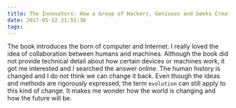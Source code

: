 ```yaml
---
title: The Innovators: How a Group of Hackers, Geniuses and Geeks Created the Digital Revolution
date: 2017-05-12 21:51:36
tags:
---
```


The book introduces the born of computer and Internet. I really loved the idea of collaboration between humans and machines. Although the book did not provide technical detail about how certain devices or machines work, it got me interested and I searched the answer online. The human history is changed and I do not think we can change it back. Even though the ideas and methods are rigorously expressed, the term `evolution` can still apply to this kind of change. It makes me wonder how the world is changing and how the future will be.